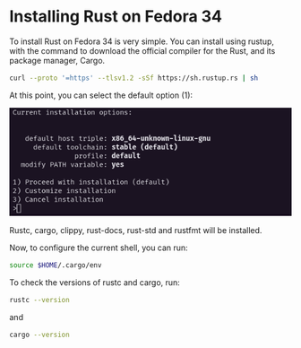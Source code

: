 # Installing Rust on Fedora 34

To install Rust on Fedora 34 is very simple. You can install using rustup, with the command to download the official compiler for the Rust, and its package manager, Cargo.

```bash 
curl --proto '=https' --tlsv1.2 -sSf https://sh.rustup.rs | sh
```
At this point, you can select the default option (1):

<img src="../assets/install-rust.png" />

Rustc, cargo, clippy, rust-docs, rust-std and rustfmt will be installed. 

Now, to configure the current shell, you can run:


```bash 
source $HOME/.cargo/env
```

To check the versions of rustc and cargo, run:

```bash 
rustc --version
```
and

```bash 
cargo --version
```
